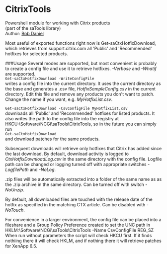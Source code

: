 CitrixTools
===========

Powershell module for working with Citrix products  
(part of the saTools library)  
Author: [Bob Daniel](http://www.linkedin.com/in/bobdaniel)  

Most useful of exported functions right now is Get-saCtxHotfixDownload, which retrieves from support.citrix.com all 'Public' and 'Recommended' hotfixes for selected products.

###Usage
Several modes are supported, but most convenient is probably to create a config file and use it to retrieve hotfixes. _-Verbose_ and _-Whatif_ are supported.   
`Get-saCtxHotfixDownload -WriteConfigFile`   
writes a config file into the current directory. It uses the current directory as the base and generates a .csv file, _HotfixSampleConfig.csv_ in the current directory. Edit this file and remove any products you don't want to patch. Change the name if you want, e.g. _MyHotfixList.csv_.

`Get-saCtxHotfixDownload -CsvConfigFile MyHotfixList.csv`  
downloads all 'Public' and 'Recommended' hotfixes for listed products. It also writes the path to the config file into the registry at HKCU:\Software\NCGi\saTools\CitrixTools, so in the future you can simply run  
`Get-saCtxHotfixDownload`  
and download patches for the same products.

Subsequent downloads will retrieve only hotfixes that Citrix has added since the last download. By default, download activity is logged to _CtxHotfixDownloadLog.csv_ in the same directory with the config file. Logfile path can be changed or logging turned off with appropriate switches _-LogfilePath_ and  _-NoLog_.

.zip files will be automatically extracted into a folder of the same name as as the .zip archive in the same directory. Can be turned off with switch _-NoUnzip_.

By default, all downloaded files are touched with the release date of the hotfix as specified in the matching CTX article.  Can be disabled with _-NoTouch_.

For convenience in a larger environment, the config file can be placed into a fileshare and a Group Policy Preference created to set the UNC path in  
HKLM:\Software\NCGi\saTools\CitrixTools -Name CsvConfigFile REG_SZ  
When run without parameters the script will check HKCU first. If it finds nothiing there it will check HKLM, and if nothing there it will retrieve patches for XenApp 6.5.

